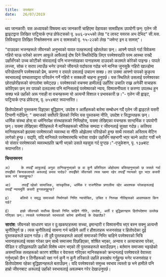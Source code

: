 ```yaml
---
title:  उपसंहार
date:   26/07/2019
---
```


थप जानकारी: यस अध्यायको विषयमा थप जानकारी चाहिएमा देहायका सामग्रीहरू उपयोगी छन्: एलेन जी ह्वाइटद्वारा लिखित पाट्रियार्क एण्ड प्रोफेटसको पृ. ७४६-७५५को लेख "द लास्ट ययरस अभ देभिद" सी.यस. लिविसद्वारा लिखित रिफ्लेक्सनस अन द सामसको पृ. १५-२२को लेख "जमेन्ट इन द सामस्"। 

"दाउदका भजनहरूले जीवनको अनुभवको यावत पलहरूलाई खोतलेका छन्। आफ्नै पापले गर्दा विवेकमा गहिरो घाऊ पारेको कारण आफूले आफैलाई दोष दिने स्थितिदेखि लिएर परमेश्वरप्रति परम आस्था राख्दै उहाँसँगको उच्च कोटीको संवादलाई पनि भजनसंग्रहका पानाहरूमा दाउदको कलमले कोरेको पाइन्छ। पापले लज्जा, सोक र सराप ल्याउँछ भनेर उनको जीवनले पर्दाफास गर्दछ भने मानिस जुनसुकै गहिरो खाल्डोमा परिरहेतापनि परमेश्वरको प्रेम, करुणा र दयाले उसलाई उचाल्न सक्छ। तर उसमा आफ्नो पापको कुकृत्य स्वभावलाई पश्चातापद्वारा परिवर्तन गर्ने गहिरो र सक्कली चाहना हुनुपर्छ। यस स्थितिले उसलाई परमेश्वरका छोराछोरीहरूको संगालोमा समेट्दछ। परमेश्वरको वचनमा हामीलाई उहाँतिर उचालि राख्न अनेकौँ वाचाहरू कोरिएका छन् तर पापको दलदलमा पनि मानिसलाई परमेश्वरको न्याय, विश्वसनीयता र करुणा उपलब्ध हुन सक्छ भन्ने उहाँको अरू गवाही वा वचनहरूमा यो अत्यन्तै विशाल र प्रभावकारी छ।"- एलेन जी ह्वाइट, पाट्रियार्क एण्ड प्रोफेटस्, पृ. ७५४बाट रूपान्तरित।

हितोपदेशको पुस्तकमा दिइएका बुद्धिज्ञान, उपदेश र अर्तीहरूको बारेमा सम्बोधन गर्दै एलेन जी ह्वाइटले यसरी टिप्पणी गर्दछिन्: " समाजको सर्वोपरि हितको निम्ति यस पुस्तकमा नीति, उपदेश र सिद्धान्तहरू छन्। धार्मिक संस्था होस् वा धर्मनिरपेक्ष संस्थाहरूको निम्तिहोस्, यसमा लेखिएका वचनहरू सान्दर्भिक र उपयोगी छन्। यसमा लेखिएका नीतिहरूले नै मानिसहरूको भौतिक सम्पदा र जीवनलाई सुरक्षा गर्दछ। कतिपय मानिसहरूको हृदयमा परमेश्वरको व्यवस्था वा नीति ओझेलमा परिरहेको हुन्छ साथै त्यसको अस्तित्व मेटिन लागेको हुन्छ। यद्यपि, यदि मानिसले परमेश्वरमाथि भरोसा राखेर उहाँसँग सहभागी भएर चल्ने अठोट गर्यो भने यो संसार परमेश्वरको व्यवस्थाप्रति ऋणी भएको उसले महसुस गर्द पुग्दछ।"-एजुकेशन, पृ. १३७बाट रूपान्तरित।

**चिन्तनमनन**

`अ) 	के तपाईँ आफूलाई अगुवा ठानिरहनुभएको छ वा कुनै प्रतिस्ठित ओहोदामा बसिरहनुभएको छ जसले गर्दा तपाईँको क्रियाकलापले अरूलाई प्रभाव पार्दछ? तपाईँको जीवनको त्यस पक्षमा रहेर तपाईँ न्यायको दूत भएर कसरी काम गर्न सक्नुहुन्छ?`

`आ) 	तपाईँ रहेको सामाजिक, सांस्कृतिक, धार्मिक र राजनैतिक प्रणालीमा रहेर आवश्यक परेकाहरूलाई तपाईँ न्यायमूर्ति कसरी हुनसक्नुहुन्छ?`

`इ) 	बलियो र समृद्ध समाजको निर्माणको निम्ति न्यायोचित, उचित र निस्पक्ष नीतिहरूको आवश्यकता किन पर्छ?`

`ई) 	हाम्रो जीवनको सर्वोच्च हितको निम्ति चाहिने नीति, उपदेश, अर्ती र बुद्धिज्ञानहरू हितोपदेशमा उल्लेख गरिएका छन्। त्यसले परमेश्वरको स्वभावको बारेमा हामीलाई के देखाउँछ?`

**सारांश**: जीवनको साधारण चाल र दु:खकष्टहरूमा सच्चा, इमान्दारी र विश्वसनीय भएर बस्न सक्नु अत्यन्तै चुनौतिपूर्ण छ। त्यस चुनौतिलाई सामना गर्न चाहिने अर्ती र हौशलाहरू भजनसंग्रह र हितोपदेका दुई पुस्तकहरूले प्रदान गर्दछ। ती दुवै पुस्तकहरूले आदर्श समाजको निम्ति चाहिने परमेश्वरको भित्रि भावनाहरूलाई व्यक्त गरेका छन् साथै समाजमा पिछडिएका, शोषित भएका, अन्याय र अत्याचारमा परेका, पीडित र दरिद्रहरूप्रति उहाँको विशेष ध्यान भएको ती पुस्तकहरूले बताउँदछन्। बर्तमान समाजमा भइरहेको असमाजिक तत्वहरूको कारण शोषित र वेवास्ता गरिएका मानिसहरूको क्रन्दनलाई परमेश्वरले वेवास्ता गर्नुभएको छैन र तिनीहरूको रक्षा गर्न कुनै न कुनै तरिकाले उहाँले हस्तक्षेप गर्नुहुन्छ भनेर भजनसंग्रह र हितोपदेशमा रहेका बुद्धिज्ञानहरूले बताउँछन्। यदि परमेश्वरको समुच्च स्वभाव त्यस्तो छ भने हामीले पनि हाम्रो जीवनबाट अरूलाई उहाँको स्वभावलाई अवलम्बन गरेर देखाउनुपर्छ।